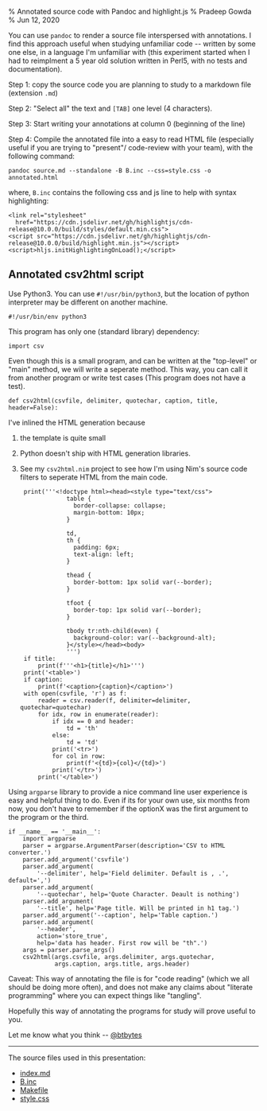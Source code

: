 % Annotated source code with Pandoc and highlight.js
% Pradeep Gowda
% Jun 12, 2020

You can use `pandoc` to render a source file interspersed with annotations. I find this approach useful when studying
unfamiliar code -- written by some one else, in a language I'm unfamiliar with (this experiment started when I had to reimplment a 5 year old solution written in Perl5, with no tests and documentation).

Step 1: copy the source code you are planning to study to a markdown file (extension `.md`)

Step 2: "Select all" the text and `[TAB]` one level (4 characters).

Step 3: Start writing your annotations at column 0 (beginning of the line)

Step 4: Compile the annotated file into a easy to read HTML file (especially useful if you are trying to "present"/ code-review with your team), with the following command:

	pandoc source.md --standalone -B B.inc --css=style.css -o annotated.html

where, `B.inc` contains the following css and js line to help with syntax highlighting:

	<link rel="stylesheet"
      href="https://cdn.jsdelivr.net/gh/highlightjs/cdn-release@10.0.0/build/styles/default.min.css">
	<script src="https://cdn.jsdelivr.net/gh/highlightjs/cdn-release@10.0.0/build/highlight.min.js"></script>
	<script>hljs.initHighlightingOnLoad();</script>

## Annotated csv2html script

Use Python3. You can use `#!/usr/bin/python3`, but the location of python interpreter may be different on another machine.


	#!/usr/bin/env python3

This program has only one (standard library) dependency:

	import csv

Even though this is a small program, and can be written at the "top-level" or "main" method, we will write a seperate method. This way, you can
call it from another program or write test cases (This program does not have a test).


	def csv2html(csvfile, delimiter, quotechar, caption, title, header=False):


I've inlined the HTML generation because

1. the template is quite small
2. Python doesn't ship with HTML generation libraries.
3. See my `csv2html.nim` project to see how I'm using Nim's source code filters to seperate HTML from the main code.

	    print('''<!doctype html><head><style type="text/css">
	                table {
	                  border-collapse: collapse;
	                  margin-bottom: 10px;
	                }

	                td,
	                th {
	                  padding: 6px;
	                  text-align: left;
	                }

	                thead {
	                  border-bottom: 1px solid var(--border);
	                }

	                tfoot {
	                  border-top: 1px solid var(--border);
	                }

	                tbody tr:nth-child(even) {
	                  background-color: var(--background-alt);
	                }</style></head><body>
	                ''')
	    if title:
	        print(f'''<h1>{title}</h1>''')
	    print('<table>')
	    if caption:
	        print(f'<caption>{caption}</caption>')
	    with open(csvfile, 'r') as f:
	        reader = csv.reader(f, delimiter=delimiter, quotechar=quotechar)
	        for idx, row in enumerate(reader):
	            if idx == 0 and header:
	                td = 'th'
	            else:
	                td = 'td'
	            print('<tr>')
	            for col in row:
	                print(f'<{td}>{col}</{td}>')
	            print('</tr>')
	        print('</table>')

Using `argparse`  library to provide a nice command line user experience is easy and helpful thing to do. Even if its for your own use, six months from now, you don't have to remember if the optionX was the first argument to the program or the third.

	if __name__ == '__main__':
	    import argparse
	    parser = argparse.ArgumentParser(description='CSV to HTML converter.')
	    parser.add_argument('csvfile')
	    parser.add_argument(
	        '--delimiter', help='Field delimiter. Default is , .', default=',')
	    parser.add_argument(
	        '--quotechar', help='Quote Character. Deault is nothing')
	    parser.add_argument(
	        '--title', help='Page title. Will be printed in h1 tag.')
	    parser.add_argument('--caption', help='Table caption.')
	    parser.add_argument(
	        '--header',
	        action='store_true',
	        help='data has header. First row will be "th".')
	    args = parser.parse_args()
	    csv2html(args.csvfile, args.delimiter, args.quotechar,
	             args.caption, args.title, args.header)

Caveat: This way of annotating the file is for "code reading" (which we all should be doing more often), and does not make any claims about "literate programming" where you can expect things like "tangling".

Hopefully this way of annotating the programs for study will prove useful to you.

Let me know what you think -- [\@btbytes](https://twitter.com/btbytes)


----

The source files used in this presentation:

* [index.md](index.md)
* [B.inc](B.inc)
* [Makefile](Makefile)
* [style.css](style.css)
